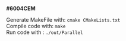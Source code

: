 <b>#6004CEM</b>

Generate MakeFile with: `cmake CMakeLists.txt`  <br />
Compile code with: `make`  <br />
Run code with : `./out/Parallel`  <br />
